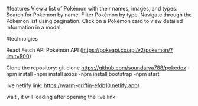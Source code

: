 
#features
View a list of Pokémon with their names, images, and types.
Search for Pokémon by name.
 Filter Pokémon by type.
Navigate through the Pokémon list using pagination.
Click on a Pokémon card to view detailed information in a modal.

#technolgies

React
 Fetch API
Pokémon API (https://pokeapi.co/api/v2/pokemon/?limit=500)


 Clone the repository:
  git clone <https://github.com/soundarya788/pokedox>
   -npm install
   -npm install axios
   -npm install bootstrap
   -npm start


live netlify link: https://warm-griffin-efdb10.netlify.app/

wait , it will loading after opening the live link